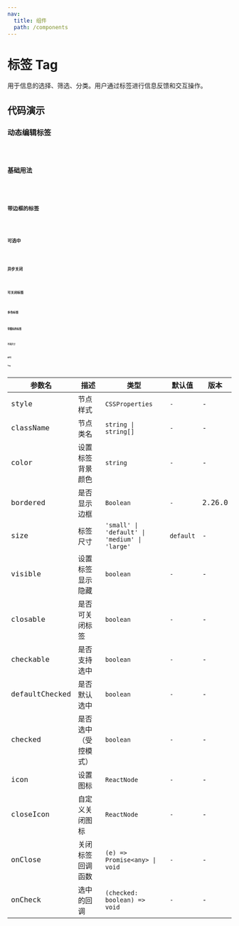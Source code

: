 ```yaml
---
nav:
  title: 组件
  path: /components
---
```


# 标签 Tag

用于信息的选择、筛选、分类。用户通过标签进行信息反馈和交互操作。

## 代码演示

### 动态编辑标签

<code src="./__demo__/active.demo.tsx" />

### 基础用法

<code src="./__demo__/basic.demo.tsx" />

### 带边框的标签

<code src="./__demo__/bordered.demo.tsx" />

### 可选中

<code src="./__demo__/check.demo.tsx" />

### 异步关闭

<code src="./__demo__/close-async.demo.tsx" />

### 可关闭标签

<code src="./__demo__/close.demo.tsx" />

### 多色标签

<code src="./__demo__/color.demo.tsx" />

### 带图标的标签

<code src="./__demo__/icon.demo.tsx" />

### 不同尺寸

<code src="./__demo__/size.demo.tsx" />

## API

### Tag

|参数名|描述|类型|默认值|版本|
|---|---|---|---|---|
|style|节点样式|`CSSProperties`|`-`|-|
|className|节点类名|`string \| string[]`|`-`|-|
|color|设置标签背景颜色|`string`|`-`|-|
|bordered|是否显示边框|`Boolean`|`-`|2.26.0|
|size|标签尺寸|`'small' \| 'default' \| 'medium' \| 'large'`|`default`|-|
|visible|设置标签显示隐藏|`boolean`|`-`|-|
|closable|是否可关闭标签|`boolean`|`-`|-|
|checkable|是否支持选中|`boolean`|`-`|-|
|defaultChecked|是否默认选中|`boolean`|`-`|-|
|checked|是否选中（受控模式）|`boolean`|`-`|-|
|icon|设置图标|`ReactNode`|`-`|-|
|closeIcon|自定义关闭图标|`ReactNode`|`-`|-|
|onClose|关闭标签回调函数|`(e) => Promise<any> \| void`|`-`|-|
|onCheck|选中的回调|`(checked: boolean) => void`|`-`|-|
